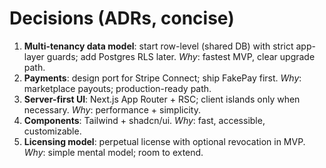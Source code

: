 # Decisions (ADRs, concise)

1) **Multi-tenancy data model**: start row-level (shared DB) with strict app-layer guards; add Postgres RLS later. *Why*: fastest MVP, clear upgrade path.
2) **Payments**: design port for Stripe Connect; ship FakePay first. *Why*: marketplace payouts; production-ready path.
3) **Server-first UI**: Next.js App Router + RSC; client islands only when necessary. *Why*: performance + simplicity.
4) **Components**: Tailwind + shadcn/ui. *Why*: fast, accessible, customizable.
5) **Licensing model**: perpetual license with optional revocation in MVP. *Why*: simple mental model; room to extend.
